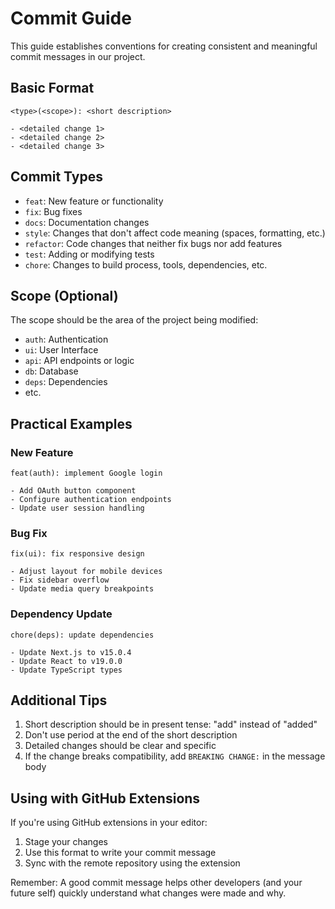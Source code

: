 # Commit Guide

This guide establishes conventions for creating consistent and meaningful commit messages in our project.

## Basic Format

```
<type>(<scope>): <short description>

- <detailed change 1>
- <detailed change 2>
- <detailed change 3>
```

## Commit Types

- `feat`: New feature or functionality
- `fix`: Bug fixes
- `docs`: Documentation changes
- `style`: Changes that don't affect code meaning (spaces, formatting, etc.)
- `refactor`: Code changes that neither fix bugs nor add features
- `test`: Adding or modifying tests
- `chore`: Changes to build process, tools, dependencies, etc.

## Scope (Optional)

The scope should be the area of the project being modified:
- `auth`: Authentication
- `ui`: User Interface
- `api`: API endpoints or logic
- `db`: Database
- `deps`: Dependencies
- etc.

## Practical Examples

### New Feature
```
feat(auth): implement Google login

- Add OAuth button component
- Configure authentication endpoints
- Update user session handling
```

### Bug Fix
```
fix(ui): fix responsive design

- Adjust layout for mobile devices
- Fix sidebar overflow
- Update media query breakpoints
```

### Dependency Update
```
chore(deps): update dependencies

- Update Next.js to v15.0.4
- Update React to v19.0.0
- Update TypeScript types
```

## Additional Tips

1. Short description should be in present tense: "add" instead of "added"
2. Don't use period at the end of the short description
3. Detailed changes should be clear and specific
4. If the change breaks compatibility, add `BREAKING CHANGE:` in the message body

## Using with GitHub Extensions

If you're using GitHub extensions in your editor:
1. Stage your changes
2. Use this format to write your commit message
3. Sync with the remote repository using the extension

Remember: A good commit message helps other developers (and your future self) quickly understand what changes were made and why.
